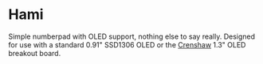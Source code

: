 # Hami
 Simple numberpad with OLED support, nothing else to say really. Designed for use with a standard 0.91" SSD1306 OLED or the [Crenshaw](https://github.com/Ariamelon/Crenshaw) 1.3" OLED breakout board.
